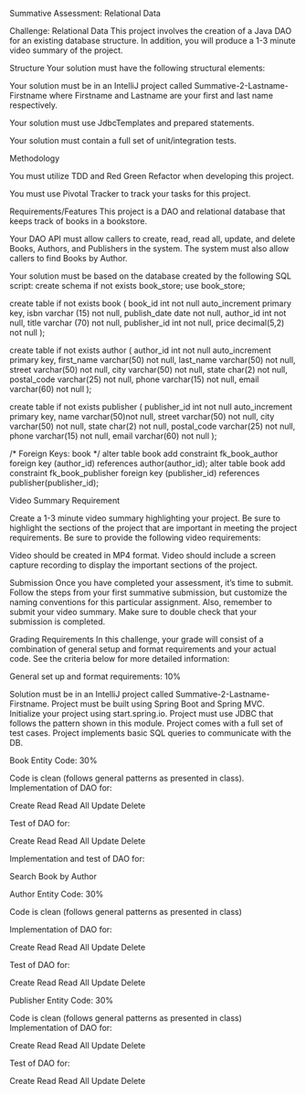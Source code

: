 Summative Assessment: Relational Data

Challenge: Relational Data
This project involves the creation of a Java DAO for an existing database structure. In addition, you will produce a 1-3 minute video summary of the project.

Structure
Your solution must have the following structural elements:


Your solution must be in an IntelliJ project called Summative-2-Lastname-Firstname where Firstname and Lastname are your first and last name respectively.


Your solution must use JdbcTemplates and prepared statements.


Your solution must contain a full set of unit/integration tests.



Methodology


You must utilize TDD and Red Green Refactor when developing this project.


You must use Pivotal Tracker to track your tasks for this project.



Requirements/Features
This project is a DAO and relational database that keeps track of books in a bookstore.


Your DAO API must allow callers to create, read, read all, update, and delete Books, Authors, and Publishers in the system. The system must also allow callers to find Books by Author.


Your solution must be based on the database created by the following SQL script:
create schema if not exists book_store;
use book_store;

create table if not exists book (
book_id int not null auto_increment primary key,
isbn varchar (15) not null,
publish_date date not null,
author_id int not null,
title varchar (70) not null,
publisher_id int not null,
price decimal(5,2) not null
);

create table if not exists author (
author_id int not null auto_increment primary key,
first_name varchar(50) not null,
last_name varchar(50) not null,
street varchar(50) not null,
city varchar(50) not null,
state char(2) not null,
postal_code varchar(25) not null,
phone varchar(15) not null,
email varchar(60) not null
);

create table if not exists publisher (
publisher_id int not null auto_increment primary key,
name varchar(50)not null,
street varchar(50) not null,
city varchar(50) not null,
state char(2) not null,
postal_code varchar(25) not null,
phone varchar(15) not null,
email varchar(60) not null
);

/* Foreign Keys: book */
alter table book add constraint fk_book_author foreign key (author_id) references author(author_id);
alter table book add constraint fk_book_publisher foreign key (publisher_id) references publisher(publisher_id);



Video Summary Requirement

Create a 1-3 minute video summary highlighting your project. Be sure to highlight the sections of the project that are important
in meeting the project requirements. Be sure to provide the following video requirements:

Video should be created in MP4 format.
Video should include a screen capture recording to display the important sections of the project.




Submission
Once you have completed your assessment, it’s time to submit. Follow the steps from your first summative submission, but customize the naming conventions for this particular assignment. Also, remember to submit your video summary. Make sure to double check that your submission is completed.

Grading Requirements
In this challenge, your grade will consist of a combination of general setup and format requirements and your actual code. See the criteria below for more detailed information:

General set up and format requirements: 10%


Solution must be in an IntelliJ project called Summative-2-Lastname-Firstname.
Project must be built using Spring Boot and Spring MVC. Initialize your project using start.spring.io.
Project must use JDBC that follows the pattern shown in this module.
Project comes with a full set of test cases.
Project implements basic SQL queries to communicate with the DB.


Book Entity Code: 30%


Code is clean (follows general patterns as presented in class).
Implementation of DAO for:

Create
Read
Read All
Update
Delete


Test of DAO for:

Create
Read
Read All
Update
Delete


Implementation and test of DAO for:

Search Book by Author




Author Entity Code: 30%



Code is clean (follows general patterns as presented in class)


Implementation of DAO for:



Create
Read
Read All
Update
Delete



Test of DAO for:

Create
Read
Read All
Update
Delete




Publisher Entity Code: 30%


Code is clean (follows general patterns as presented in class)
Implementation of DAO for:

Create
Read
Read All
Update
Delete


Test of DAO for:

Create
Read
Read All
Update
Delete